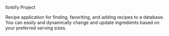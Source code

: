 forkify Project

Recipe application for finding, favoriting, and adding recipes to a database. You can easily and 
dynamically change and update ingredients based on your preferred serving sizes.
